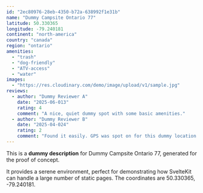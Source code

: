 ```yaml
---
id: "2ec80976-28eb-4350-b72a-638992f1e31b"
name: "Dummy Campsite Ontario 77"
latitude: 50.330365
longitude: -79.240181
continent: "north-america"
country: "canada"
region: "ontario"
amenities:
  - "trash"
  - "dog-friendly"
  - "ATV-access"
  - "water"
images:
  - "https://res.cloudinary.com/demo/image/upload/v1/sample.jpg"
reviews:
  - author: "Dummy Reviewer A"
    date: "2025-06-013"
    rating: 4
    comment: "A nice, quiet dummy spot with some basic amenities."
  - author: "Dummy Reviewer B"
    date: "2025-04-024"
    rating: 2
    comment: "Found it easily. GPS was spot on for this dummy location."
---
```


This is a **dummy description** for Dummy Campsite Ontario 77, generated for the proof of concept.

It provides a serene environment, perfect for demonstrating how SvelteKit can handle a large number of static pages. The coordinates are 50.330365, -79.240181.
